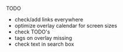 TODO

- check/add links everywhere
- optimize overlay calendar for screen sizes
- check TODO's
- tags on overlay missing
- check text in search box

